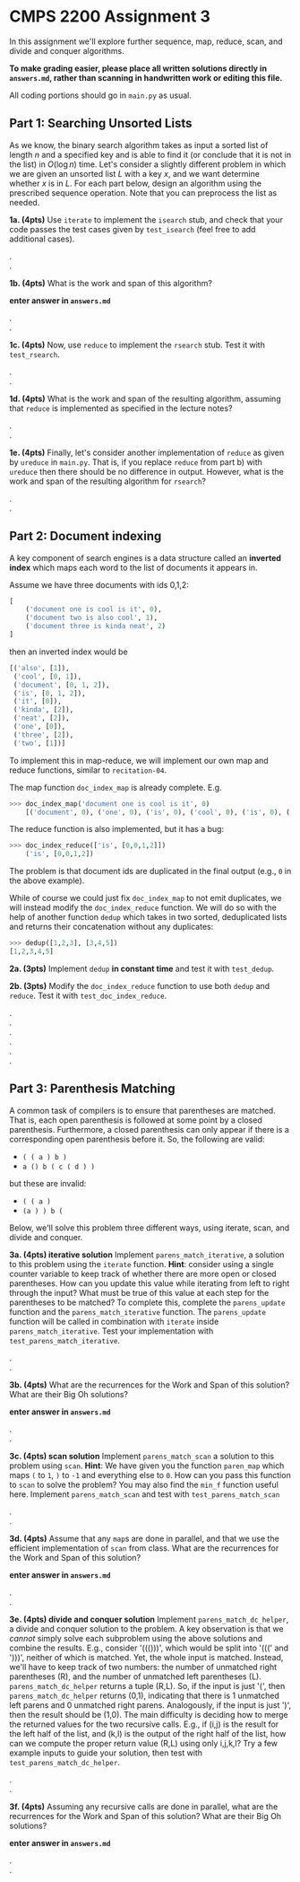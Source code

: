 # CMPS 2200 Assignment 3

In this assignment we'll explore further sequence, map, reduce, scan, and divide and conquer algorithms.

**To make grading easier, please place all written solutions directly in `answers.md`, rather than scanning in handwritten work or editing this file.**

All coding portions should go in `main.py` as usual.

## Part 1: Searching Unsorted Lists

As we know, the binary search algorithm takes as input a sorted list
of length $n$ and a specified key and is able to find it (or conclude
that it is not in the list) in $O(\log n)$ time. Let's consider a
slightly different problem in which we are given an unsorted list $L$
with a key $x$, and we want determine whether $x$ is in $L$. For each
part below, design an algorithm using the prescribed sequence
operation. Note that you can preprocess the list as needed.

**1a. (4pts)** Use `iterate` to implement the `isearch` stub, and check that your
code passes the test cases given by `test_isearch` (feel free to add
additional cases). 

.  
.  

**1b. (4pts)** What is the work and span of this algorithm?

**enter answer in `answers.md`**

.  
.  


**1c. (4pts)** Now, use `reduce` to implement the `rsearch` stub. Test it with `test_rsearch`.

.  
.  

**1d. (4pts)** What is the work and span of the resulting algorithm, assuming that `reduce` is implemented as specified in the lecture notes?

.  
.  


**1e. (4pts)** Finally, let's consider another implementation of `reduce` as given
by `ureduce` in `main.py`. That is, if you replace `reduce` from part b) with
`ureduce` then there should be no difference in output. However, what
is the work and span of the resulting algorithm for `rsearch`?

.  
.  


## Part 2: Document indexing

A key component of search engines is a data structure called an **inverted index** which maps each word to the list of documents it appears in.

Assume we have three documents with ids 0,1,2:

```python
[
    ('document one is cool is it', 0),
    ('document two is also cool', 1),
    ('document three is kinda neat', 2)
]
```

then an inverted index would be

```python
[('also', [1]),
 ('cool', [0, 1]),
 ('document', [0, 1, 2]),
 ('is', [0, 1, 2]),
 ('it', [0]),
 ('kinda', [2]),
 ('neat', [2]),
 ('one', [0]),
 ('three', [2]),
 ('two', [1])]
```

To implement this in map-reduce, we will implement our own map and reduce functions, similar to `recitation-04`.

The map function `doc_index_map` is already complete. E.g.

```python
>>> doc_index_map('document one is cool is it', 0)
    [('document', 0), ('one', 0), ('is', 0), ('cool', 0), ('is', 0), ('it', 1)] 
```

The reduce function is also implemented, but it has a bug:

```python
>>> doc_index_reduce(['is', [0,0,1,2]])
    ('is', [0,0,1,2])
```

The problem is that document ids are duplicated in the final output (e.g., `0` in the above example).

While of course we could just fix `doc_index_map` to not emit duplicates, we will instead modify the `doc_index_reduce` function. We will do so with the help of another function `dedup` which takes in two sorted, deduplicated lists and returns their concatenation without any duplicates:

```python
>>> dedup([1,2,3], [3,4,5])
[1,2,3,4,5]
```

**2a. (3pts)** Implement `dedup` **in constant time** and test it with `test_dedup`. 

**2b. (3pts)** Modify the `doc_index_reduce` function to use both `dedup` and `reduce`. Test it with `test_doc_index_reduce`.


.  
.  
.  
.  
.  
.  

## Part 3: Parenthesis Matching

A common task of compilers is to ensure that parentheses are matched. That is, each open parenthesis is followed at some point by a closed parenthesis. Furthermore, a closed parenthesis can only appear if there is a corresponding open parenthesis before it. So, the following are valid:

- `( ( a ) b )`
- `a () b ( c ( d ) )`

but these are invalid:

- `( ( a )`
- `(a ) ) b (`

Below, we'll solve this problem three different ways, using iterate, scan, and divide and conquer.

**3a. (4pts) iterative solution** Implement `parens_match_iterative`, a solution to this problem using the `iterate` function. **Hint**: consider using a single counter variable to keep track of whether there are more open or closed parentheses. How can you update this value while iterating from left to right through the input? What must be true of this value at each step for the parentheses to be matched? To complete this, complete the `parens_update` function and the `parens_match_iterative` function. The `parens_update` function will be called in combination with `iterate` inside `parens_match_iterative`. Test your implementation with `test_parens_match_iterative`.


.  
. 



**3b. (4pts)** What are the recurrences for the Work and Span of this solution? What are their Big Oh solutions?

**enter answer in `answers.md`**

.  
. 



**3c. (4pts) scan solution** Implement `parens_match_scan` a solution to this problem using `scan`. **Hint**: We have given you the function `paren_map` which maps `(` to `1`, `)` to `-1` and everything else to `0`. How can you pass this function to `scan` to solve the problem? You may also find the `min_f` function useful here. Implement `parens_match_scan` and test with `test_parens_match_scan`

.  
. 



**3d. (4pts)** Assume that any `map`s are done in parallel, and that we use the efficient implementation of `scan` from class. What are the recurrences for the Work and Span of this solution? 

**enter answer in `answers.md`**

.  
.  




**3e. (4pts) divide and conquer solution** Implement `parens_match_dc_helper`, a divide and conquer solution to the problem. A key observation is that we *cannot* simply solve each subproblem using the above solutions and combine the results. E.g., consider '((()))', which would be split into '(((' and ')))', neither of which is matched. Yet, the whole input is matched. Instead, we'll have to keep track of two numbers: the number of unmatched right parentheses (R), and the number of unmatched left parentheses (L). `parens_match_dc_helper` returns a tuple (R,L). So, if the input is just '(', then `parens_match_dc_helper` returns (0,1), indicating that there is 1 unmatched left parens and 0 unmatched right parens. Analogously, if the input is just ')', then the result should be (1,0). The main difficulty is deciding how to merge the returned values for the two recursive calls. E.g., if (i,j) is the result for the left half of the list, and (k,l) is the output of the right half of the list, how can we compute the proper return value (R,L) using only i,j,k,l? Try a few example inputs to guide your solution, then test with `test_parens_match_dc_helper`.



.  
. 





**3f. (4pts)** Assuming any recursive calls are done in parallel, what are the recurrences for the Work and Span of this solution? What are their Big Oh solutions?

**enter answer in `answers.md`**

.  
. 

